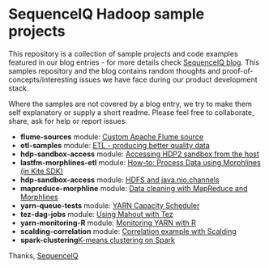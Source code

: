 SequenceIQ Hadoop sample projects
============================

This repository is a collection of sample projects and code examples featured in our blog entries - for more details check  [SequenceIQ blog](http://blog.sequenceiq.com). 
This samples repository and the blog contains random thoughts and proof-of-concepts/interesting issues we have face during our product development stack.

Where the samples are not covered by a blog entry, we try to make them self explanatory or supply a short readme. Please feel free to collaborate, share, ask for help or report issues.


* **flume-sources** module: [Custom Apache Flume source](http://blog.sequenceiq.com/blog/2014/02/22/custom-flume-source/)
* **etl-samples** module: [ETL - producing better quality data](http://blog.sequenceiq.com/blog/2014/02/28/etl-and-data-quality/)
* **hdp-sandbox-access** module: [Accessing HDP2 sandbox from the host](http://blog.sequenceiq.com/blog/2014/03/05/access-hdp2-sandbox/)
* **lastfm-morphlines-etl** module: [How-to: Process Data using Morphlines (in Kite SDK)](http://blog.cloudera.com/blog/2014/04/how-to-process-data-using-morphlines-in-kite-sdk/)
* **hdp-sandbox-access** module: [HDFS and java.nio.channels](http://blog.sequenceiq.com/blog/2014/03/07/read-from-hdfs/)
* **mapreduce-morphline** module: [Data cleaning with MapReduce and Morphlines](http://blog.sequenceiq.com/blog/2014/03/11/data-cleaning-with-mapreduce-and-morphlines/)
* **yarn-queue-tests** module: [YARN Capacity Scheduler](http://blog.sequenceiq.com/blog/2014/03/14/yarn-capacity-scheduler/)
* **tez-dag-jobs** module: [Using Mahout with Tez](http://blog.sequenceiq.com/blog/2014/03/31/mahout-on-tez/)
* **yarn-monitoring-R** module: [Monitoring YARN with R]()
* **scalding-correlation** module: [Correlation example with Scalding](http://blog.sequenceiq.com/blog/2014/06/23/scalding-correlation-example/)
* **spark-clustering**[K-means clustering on Spark](http://blog.sequenceiq.com/blog/2014/07/31/spark-mllib/)

Thanks,
[SequenceIQ](http://sequenceiq.com)

